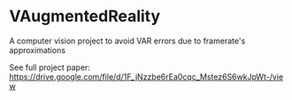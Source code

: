 # VAugmentedReality
A computer vision project to avoid VAR errors due to framerate's approximations

See full project paper: https://drive.google.com/file/d/1F_jNzzbe6rEa0cqc_Mstez6S6wkJpWt-/view
